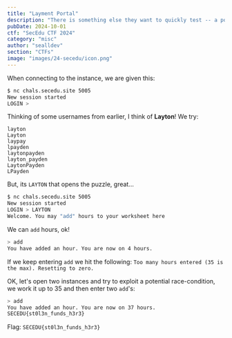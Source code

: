 ```yaml
---
title: "Layment Portal"
description: "There is something else they want to quickly test -- a portal where the employees enter their hours. They're worried that Layton may have also tricked the system somehow, and recieved more pay than they had wanted to give out. Automation for this company is a bane..\n\n`nc chals.secedu.site 5005`\nHint: Who might have access to this employee portal?"
pubDate: 2024-10-01
ctf: "SecEdu CTF 2024"
category: "misc"
author: "sealldev"
section: "CTFs"
image: "images/24-secedu/icon.png"
---
```




When connecting to the instance, we are given this:
```bash
$ nc chals.secedu.site 5005
New session started
LOGIN >
```

Thinking of some usernames from earlier, I think of **Layton**! We try:
```
layton
Layton
laypay
lpayden
laytonpayden
layton_payden
LaytonPayden
LPayden
```
But, its `LAYTON` that opens the puzzle, great...

```bash
$ nc chals.secedu.site 5005
New session started
LOGIN > LAYTON
Welcome. You may "add" hours to your worksheet here
```

We can `add` hours, ok!

```bash
> add
You have added an hour. You are now on 4 hours.
```

If we keep entering `add` we hit the following: `Too many hours entered (35 is the max). Resetting to zero.`

OK, let's open two instances and try to exploit a potential race-condition, we work it up to 35 and then enter two `add`'s:
```bash
> add
You have added an hour. You are now on 37 hours.
SECEDU{st0l3n_funds_h3r3}
```

Flag: `SECEDU{st0l3n_funds_h3r3}`